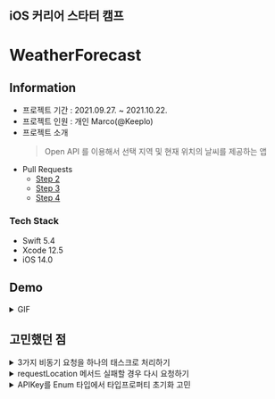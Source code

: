 ## iOS 커리어 스타터 캠프

# WeatherForecast
## Information
* 프로젝트 기간 : 2021.09.27. ~ 2021.10.22.
* 프로젝트 인원 : 개인 Marco(@Keeplo)
* 프로젝트 소개 
    > Open API 를 이용해서 선택 지역 및 현재 위치의 날씨를 제공하는 앱
* Pull Requests
    * [Step 2](https://github.com/yagom-academy/ios-weather-forecast/pull/48)  
    * [Step 3](https://github.com/yagom-academy/ios-weather-forecast/pull/61)
    * [Step 4](https://github.com/yagom-academy/ios-weather-forecast/pull/67)

### Tech Stack
* Swift 5.4
* Xcode 12.5
* iOS 14.0

## Demo
<details><summary>GIF</summary><div markdown="1">
    
![137514536-144b51be-9dae-4f24-bdb3-6a5e3f991808](https://user-images.githubusercontent.com/24707229/160289197-7466e093-a78f-4ee2-9a14-cfcd284f05b1.gif)
![137514516-ee34a729-3745-40a2-89e3-67f9efbac0a8](https://user-images.githubusercontent.com/24707229/160289204-0df18134-3ec0-4b01-8ad9-730bb186fccf.gif)
</div></details>

## 고민했던 점
<details><summary>3가지 비동기 요청을 하나의 태스크로 처리하기</summary><div markdown="1">

앱에서 현 좌표를 이용해서 주소정보, 오늘날씨, 5일날씨를 각각따로 요청하고 3가지 정보를 한번에 화면에 그려주는 형태로 동작한다.
<details><summary>예제코드</summary><div markdown="1">

```swift
private func requestWeatherData(_ location: CLLocation, completion: @escaping () -> Void) {
        DispatchQueue.global().async {
            let preparingGroup = DispatchGroup()

            preparingGroup.enter()
            self.fetchAddressInfomation(location) {
                preparingGroup.leave()
            }
            preparingGroup.enter()
            self.fetchCurrentWeatherData(location) {
                preparingGroup.leave()
            }
            preparingGroup.enter()
            self.fetchFiveDayWeatherData(location) {
                preparingGroup.leave()
            }

            preparingGroup.wait()
            completion()
        }
    }
```
</div></details>

> global 비동기 태스크를 만들어 DispatchGroup으로 3가지 비동기 태스크를 관리해서 해결했다.

</div></details>
<details><summary>requestLocation 메서드 실패할 경우 다시 요청하기</summary><div markdown="1">
    
```swift
func locationManager(_ manager: CLLocationManager, didFailWithError error: Error) {
    // 재호출
}
```
</div></details>
<details><summary>APIKey를 Enum 타입에서 타입프로퍼티 초기화 고민</summary><div markdown="1">

* APIKey를 .plist의 형태로 코드가 아닌 문서로 저장하는 형태의 구현을 했는데. Enum 타입의 타입 프로퍼티로 읽어오는 과정을 고민해봤다.
```swift
private static var apiKey: String {
        // .. 파일 읽어오기
        return apiKey }
private static let appID = WeatherAPI.apiKey
```
> 실험을 통해 appID 호출은 최초 호출에만 연산프로퍼티가 동작하고 이후에는 저장된 값을 읽어오는 걸 확인 후 해당 방식으로 구현했다.
</div></details>

<br>
